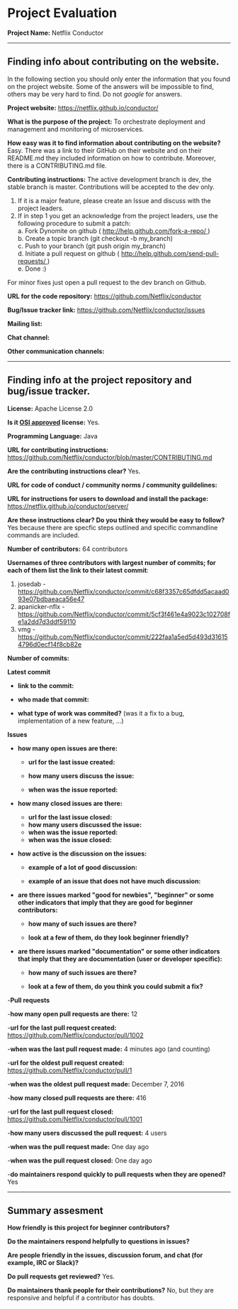 # Project Evaluation 



__Project Name:__ Netflix Conductor


---

## Finding info about contributing on the website.

In the following section you should only enter the information that you
found on the project website. Some of the answers will be impossible to find, others
may be very hard to find. Do not _google_ for answers.

__Project website:__ https://netflix.github.io/conductor/


__What is the purpose of the project:__ To orchestrate deployment and management and monitoring of microservices.


__How easy was it to find information about contributing on the website?__ Easy. There was a link to their GitHub on their website and on their README.md they included information on how to contribute. Moreover, there is a CONTRIBUTING.md file.


__Contributing instructions:__ The active development branch is dev, the stable branch is master.
Contributions will be accepted to the dev only.
1. If it is a major feature, please create an Issue and discuss with the project leaders.
2. If in step 1 you get an acknowledge from the project leaders, use the following procedure to submit a patch:  
    a. Fork Dynomite on github ( http://help.github.com/fork-a-repo/ )  
    b. Create a topic branch (git checkout -b my_branch)  
    c. Push to your branch (git push origin my_branch)  
    d. Initiate a pull request on github ( http://help.github.com/send-pull-requests/ )  
    e. Done :)    

For minor fixes just open a pull request to the dev branch on Github.

__URL for the code repository:__ https://github.com/Netflix/conductor

__Bug/Issue tracker link:__ https://github.com/Netflix/conductor/issues

__Mailing list:__

__Chat channel:__

__Other communication channels:__


---

## Finding info at the project repository and bug/issue tracker.

__License:__ Apache License 2.0

__Is it [OSI approved](https://opensource.org/licenses/alphabetical) license:__ Yes.

__Programming Language:__ Java

__URL for contributing instructions:__ https://github.com/Netflix/conductor/blob/master/CONTRIBUTING.md

__Are the contributing instructions clear?__ Yes.


__URL for code of conduct / community norms / community guildelines:__

__URL for instructions for users to download and install the package:__ https://netflix.github.io/conductor/server/


__Are these instructions clear? Do you think they would be easy to follow?__ Yes because there are specfic steps outlined and specific commandline commands are included.



__Number of contributors:__ 64 contributors


__Usernames of three contributors with largest number of commits; for
each of them list the link to their latest commit__:

1. josedab - https://github.com/Netflix/conductor/commit/c68f3357c65dfdd5acaad093e07bdbaeaca56e47
2. apanicker-nflx - https://github.com/Netflix/conductor/commit/5cf3f461e4a9023c102708fe1a2dd7d3ddf59110
3. vmg - https://github.com/Netflix/conductor/commit/222faa1a5ed5d493d316154796d0ecf14f8cb82e


__Number of commits:__

__Latest commit__

- __link to the commit:__

- __who made that commit:__

- __what type of work was commited?__ (was it a fix to a bug, implementation of a new feature, ...)


__Issues__

- __how many open issues are there:__

    - __url for the last issue created:__

    - __how many users discuss the issue:__
    
    - __when was the issue reported:__
    

- __how many closed issues are there:__
    - __url for the last issue closed:__
    - __how many users discussed the issue:__
    - __when was the issue reported:__
    - __when was the issue closed:__

- __how active is the discussion on the issues:__ 

    - __example of a lot of good discussion:__ 
    
    - __example of an issue that does not have much discussion:__



- __are there issues marked "good for newbies", "beginner" or some other indicators that imply that they are good for beginner contributors:__

    - __how many of such issues are there?__
    
    - __look at a few of them, do they look beginner friendly?__ 



- __are there issues marked "documentation" or some other indicators that imply that they are documentation (user or developer specific):__

    - __how many of such issues are there?__
    
    - __look at a few of them, do you think you could submit a fix?__ 

-__Pull requests__

-__how many open pull requests are there:__ 12

-__url for the last pull request created:__ https://github.com/Netflix/conductor/pull/1002

-__when was the last pull request made:__ 4 minutes ago (and counting)

-__url for the oldest pull request created:__ https://github.com/Netflix/conductor/pull/1

-__when was the oldest pull request made:__ December 7, 2016

-__how many closed pull requests are there:__ 416

-__url for the last pull request closed:__ https://github.com/Netflix/conductor/pull/1001

-__how many users discussed the pull request:__ 4 users

-__when was the pull request made:__ One day ago

-__when was the pull request closed:__ One day ago

-__do maintainers respond quickly to pull requests when they are opened?__ Yes


---


## Summary assesment
__How friendly is this project for beginner contributors?__


__Do the maintainers respond helpfully to questions in issues?__


__Are people friendly in the issues, discussion forum, and chat (for example, IRC or Slack)?__



__Do pull requests get reviewed?__ Yes.



__Do maintainers thank people for their contributions?__ No, but they are responsive and helpful if a contributor has doubts.

